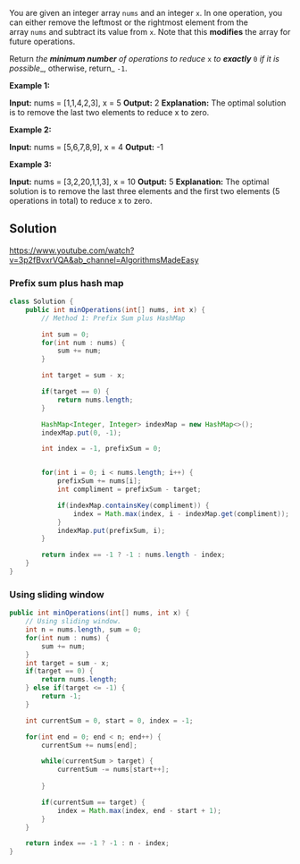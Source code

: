 
You are given an integer array `nums` and an integer `x`. In one operation, you can either remove the leftmost or the rightmost element from the array `nums` and subtract its value from `x`. Note that this **modifies** the array for future operations.

Return _the **minimum number** of operations to reduce_ `x` _to **exactly**_ `0` _if it is possible__, otherwise, return_ `-1`.

**Example 1:**

**Input:** nums = [1,1,4,2,3], x = 5
**Output:** 2
**Explanation:** The optimal solution is to remove the last two elements to reduce x to zero.

**Example 2:**

**Input:** nums = [5,6,7,8,9], x = 4
**Output:** -1

**Example 3:**

**Input:** nums = [3,2,20,1,1,3], x = 10
**Output:** 5
**Explanation:** The optimal solution is to remove the last three elements and the first two elements (5 operations in total) to reduce x to zero.

## Solution


https://www.youtube.com/watch?v=3p2fBvxrVQA&ab_channel=AlgorithmsMadeEasy

### Prefix sum plus hash map

```java
class Solution {
    public int minOperations(int[] nums, int x) {
        // Method 1: Prefix Sum plus HashMap

        int sum = 0;
        for(int num : nums) {
            sum += num;
        }

        int target = sum - x;

        if(target == 0) {
            return nums.length;
        }

        HashMap<Integer, Integer> indexMap = new HashMap<>();
        indexMap.put(0, -1);

        int index = -1, prefixSum = 0;


        for(int i = 0; i < nums.length; i++) {
            prefixSum += nums[i];
            int compliment = prefixSum - target;

            if(indexMap.containsKey(compliment)) {
                index = Math.max(index, i - indexMap.get(compliment));
            }
            indexMap.put(prefixSum, i);
        }

        return index == -1 ? -1 : nums.length - index;
    }
}
```

### Using sliding window

```java
public int minOperations(int[] nums, int x) {
	// Using sliding window. 
	int n = nums.length, sum = 0;
	for(int num : nums) {
		sum += num;
	}
	int target = sum - x;
	if(target == 0) {
		return nums.length;
	} else if(target <= -1) {
		return -1;
	}

	int currentSum = 0, start = 0, index = -1;

	for(int end = 0; end < n; end++) {
		currentSum += nums[end];

		while(currentSum > target) {
			currentSum -= nums[start++];
			
		}

		if(currentSum == target) {
			index = Math.max(index, end - start + 1);
		}
	}

	return index == -1 ? -1 : n - index;
}
```